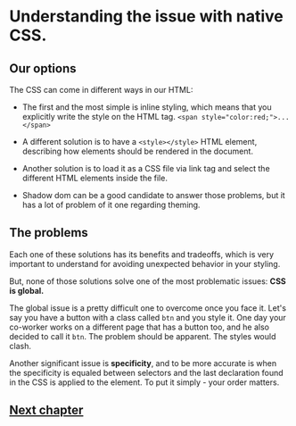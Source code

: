 
# Understanding the issue with native CSS.

## Our options

The CSS can come in different ways in our HTML:

* The first and the most simple is inline styling, which means that you explicitly write the style on the HTML tag. `<span style="color:red;">...</span>`

* A different solution is to have a `<style></style>` HTML element, describing how elements should be rendered in the document.

* Another solution is to load it as a CSS file via link tag and select the different HTML elements inside the file.

* Shadow dom can be a good candidate to answer those problems, but it has a lot of problem of it one regarding theming.

## The problems

Each one of these solutions has its benefits and tradeoffs, which is very important to understand for avoiding unexpected behavior in your styling.

But, none of those solutions solve one of the most problematic issues: **CSS is global.**

The global issue is a pretty difficult one to overcome once you face it.
Let's say you have a button with a class called `btn` and you style it.
One day your co-worker works on a different page that has a button too,
and he also decided to call it `btn`.
The problem should be apparent. The styles would clash.

Another significant issue is **specificity**, and to be more accurate is when the specificity is equaled between selectors and the last declaration found in the CSS is applied to the element.
To put it simply - your order matters.

## [Next chapter](./setup-the-solution.md)